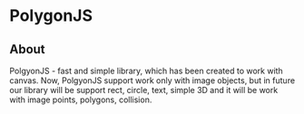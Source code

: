 # PolygonJS
## About
 PolgyonJS - fast and simple library, which has been created to work with canvas. Now, PolgyonJS support work only with image objects, but
  in future our library will be support rect, circle, text, simple 3D and it will be work with image points, polygons, collision.
